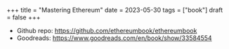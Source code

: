 +++
title = "Mastering Ethereum"
date = 2023-05-30
tags = ["book"]
draft = false
+++

-   Github repo: <https://github.com/ethereumbook/ethereumbook>
-   Goodreads: <https://www.goodreads.com/en/book/show/33584554>
